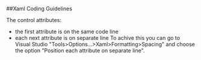 ﻿##Xaml Coding Guidelines

The control attributes:
- the first attribute is on the same code line
- each next attribute is on separate line
To achive this you can go to Visual Studio "Tools>Options...>Xaml>Formatting>Spacing" and choose the option "Position each attribute on separate line".